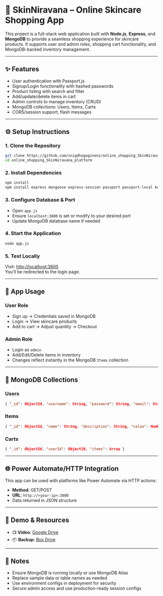 # 🧴 SkinNiravana – Online Skincare Shopping App

This project is a full-stack web application built with **Node.js**, **Express**, and **MongoDB** to provide a seamless shopping experience for skincare products. It supports user and admin roles, shopping cart functionality, and MongoDB-backed inventory management.

---

## ✨ Features

- User authentication with Passport.js  
- Signup/Login functionality with hashed passwords  
- Product listing with search and filter  
- Add/update/delete items in cart  
- Admin controls to manage inventory (CRUD)  
- MongoDB collections: Users, Items, Carts  
- CORS/session support, flash messages  

---

## ⚙️ Setup Instructions

### 1. Clone the Repository

```bash
git clone https://github.com/snigdhagogineni/online_shopping_SkinNiravana_platform.git
cd online_shopping_SkinNiravana_platform
```

### 2. Install Dependencies

```bash
npm install
npm install express mongoose express-session passport passport-local bcryptjs connect-flash method-override
```

### 3. Configure Database & Port

- Open `app.js`  
- Ensure `localhost:3800` is set or modify to your desired port  
- Update MongoDB database name if needed

### 4. Start the Application

```bash
node app.js
```

### 5. Test Locally

Visit: [http://localhost:3800](http://localhost:3800)  
You’ll be redirected to the login page.

---

## 🧪 App Usage

### User Role

- Sign up → Credentials saved in MongoDB  
- Login → View skincare products  
- Add to cart → Adjust quantity → Checkout

### Admin Role

- Login as `admin`  
- Add/Edit/Delete items in inventory  
- Changes reflect instantly in the MongoDB `Items` collection

---

## 🛒 MongoDB Collections

### Users

```json
{ "_id": ObjectId, "username": String, "password": String, "email": String, "phone": String, "address": String }
```

### Items

```json
{ "_id": ObjectId, "name": String, "description": String, "value": Number, "count": Number, "image": String, "type": String }
```

### Carts

```json
{ "_id": ObjectId, "userId": ObjectId, "items": Array }
```

---

## 🌐 Power Automate/HTTP Integration

This app can be used with platforms like Power Automate via HTTP actions:

- **Method**: GET/POST  
- **URL**: `http://<your-ip>:3800`  
- Data returned in JSON structure

---

## 🧪 Demo & Resources

- 📺 **Video**: [Google Drive](https://drive.google.com/file/d/1gf4-7vOarCg3Y-IzBL8KrpN1_SLC_zon/view?usp=drive_link)  
- 📦 **Backup**: [Box Drive](https://utdallas.box.com/s/tlyfgiqo1qcybybjfzez83d5bdbs6mgm)

---

## 📝 Notes

- Ensure MongoDB is running locally or use MongoDB Atlas  
- Replace sample data or table names as needed  
- Use environment configs in deployment for security  
- Secure admin access and use production-ready session configs

